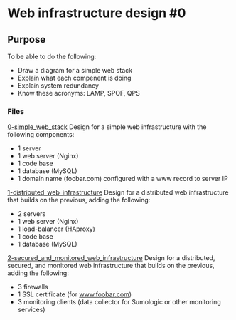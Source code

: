 # Web infrastructure design \#0

## Purpose
To be able to do the following:
* Draw a diagram for a simple web stack
* Explain what each compenent is doing
* Explain system redundancy
* Know these acronyms: LAMP, SPOF, QPS

### Files
[0-simple_web_stack](0-simple_web_stack) Design for a simple web infrastructure with the following components:
* 1 server
* 1 web server (Nginx)
* 1 code base
* 1 database (MySQL)
* 1 domain name (foobar.com) configured with a www record to server IP

[1-distributed_web_infrastructure](1-distributed_web_infrastructure) Design for a distributed web infrastructure that builds on the previous, adding the following:
* 2 servers
* 1 web server (Nginx)
* 1 load-balancer (HAproxy)
* 1 code base
* 1 database (MySQL)

[2-secured_and_monitored_web_infrastructure](2-secured_and_monitored_web_infrastructure) Design for a distributed, secured, and monitored web infrastructure that builds on the previous, adding the following:
* 3 firewalls
* 1 SSL certificate (for www.foobar.com)
* 3 monitoring clients (data collector for Sumologic or other monitoring services)
